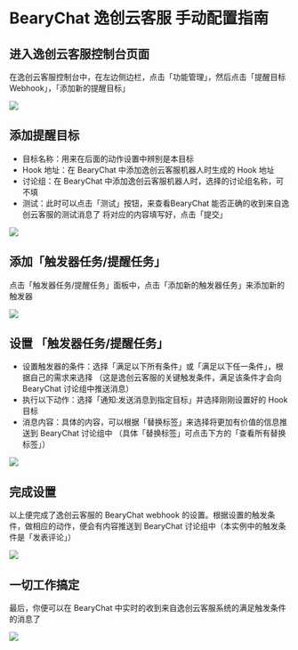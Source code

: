# BearyChat 逸创云客服 手动配置指南

## 进入逸创云客服控制台页面

在逸创云客服控制台中，在左边侧边栏，点击「功能管理」，然后点击「提醒目标 Webhook」，「添加新的提醒目标」

![](http://7jpt3p.com1.z0.glb.clouddn.com/FpKExeXOrxAcp5VvvE-xc7-nmzUw)

## 添加提醒目标
 - 目标名称：用来在后面的动作设置中辨别是本目标
 - Hook 地址：在 BearyChat 中添加逸创云客服机器人时生成的 Hook 地址
 - 讨论组：在 BearyChat 中添加逸创云客服机器人时，选择的讨论组名称，可不填
 - 测试：此时可以点击「测试」按钮，来查看BearyChat 能否正确的收到来自逸创云客服的测试消息了
 将对应的内容填写好，点击「提交」

![](http://7jpt3p.com1.z0.glb.clouddn.com/FgWwrn8taR9KNQUoemqX12RY0vG8)

## 添加「触发器任务/提醒任务」

点击「触发器任务/提醒任务」面板中，点击「添加新的触发器任务」来添加新的触发器

![](http://7jpt3p.com1.z0.glb.clouddn.com/Fm6Qj3EoykAzBPHJgmyL6q-iQ3Sg)

## 设置 「触发器任务/提醒任务」
 - 设置触发器的条件：选择「满足以下所有条件」或「满足以下任一条件」，根据自己的需求来选择 （这是逸创云客服的关键触发条件，满足该条件才会向 BearyChat 讨论组中推送消息）
 - 执行以下动作：选择「通知:发送消息到指定目标」并选择刚刚设置好的 Hook 目标
 - 消息内容：具体的内容，可以根据「替换标签」来选择将更加有价值的信息推送到 BearyChat 讨论组中 （具体「替换标签」可点击下方的「查看所有替换标签」）

![](http://7jpt3p.com1.z0.glb.clouddn.com/FnLYWifaehcpoDr8TPq-849n70K-)

##  完成设置

以上便完成了逸创云客服的 BearyChat webhook 的设置。根据设置的触发条件，做相应的动作，便会有内容推送到 BearyChat 讨论组中（本实例中的触发条件是「发表评论」）

![](http://7jpt3p.com1.z0.glb.clouddn.com/Fr-LQPN7Ha8P6BJBebZq21-OqnOu)

##  一切工作搞定

最后，你便可以在 BearyChat 中实时的收到来自逸创云客服系统的满足触发条件的消息了

![](http://7jpt3p.com1.z0.glb.clouddn.com/FqdDibC2O4xoqlONR4DstzNtDgCS)

